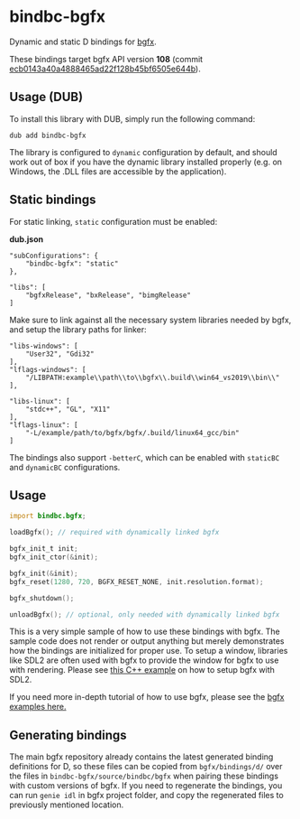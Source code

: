# bindbc-bgfx
Dynamic and static D bindings for [bgfx](https://github.com/bkaradzic/bgfx).

These bindings target bgfx API version **108** (commit [ecb0143a40a4888465ad22f128b45bf6505e644b](https://github.com/bkaradzic/bgfx/tree/ecb0143a40a4888465ad22f128b45bf6505e644b)).

## Usage (DUB)
To install this library with DUB, simply run the following command:
```
dub add bindbc-bgfx
```

The library is configured to `dynamic` configuration by default, and should work out of box if you have the dynamic library installed properly (e.g. on Windows, the .DLL files are accessible by the application).

## Static bindings

For static linking, `static` configuration must be enabled:

__dub.json__
```
"subConfigurations": {
	"bindbc-bgfx": "static"
},

"libs": [
	"bgfxRelease", "bxRelease", "bimgRelease"
]
```

Make sure to link against all the necessary system libraries needed by bgfx, and setup the library paths for linker:
```
"libs-windows": [
	"User32", "Gdi32"
],
"lflags-windows": [
	"/LIBPATH:example\\path\\to\\bgfx\\.build\\win64_vs2019\\bin\\"
],

"libs-linux": [
	"stdc++", "GL", "X11"
],
"lflags-linux": [
	"-L/example/path/to/bgfx/bgfx/.build/linux64_gcc/bin"
]
```

The bindings also support `-betterC`, which can be enabled with `staticBC` and `dynamicBC` configurations.

## Usage

```d
import bindbc.bgfx;

loadBgfx(); // required with dynamically linked bgfx

bgfx_init_t init;
bgfx_init_ctor(&init);

bgfx_init(&init);
bgfx_reset(1280, 720, BGFX_RESET_NONE, init.resolution.format);

bgfx_shutdown();

unloadBgfx(); // optional, only needed with dynamically linked bgfx
```

This is a very simple sample of how to use these bindings with bgfx. The sample code does not render or output anything but merely demonstrates how the bindings are initialized for proper use. To setup a window, libraries like SDL2 are often used with bgfx to provide the window for bgfx to use with rendering. Please see [this C++ example](https://github.com/bkaradzic/bgfx/blob/master/examples/common/entry/entry_sdl.cpp#L75) on how to setup bgfx with SDL2.

If you need more in-depth tutorial of how to use bgfx, please see the [bgfx examples here.](https://bkaradzic.github.io/bgfx/examples.html)

## Generating bindings

The main bgfx repository already contains the latest generated binding definitions for D, so these files can be copied from `bgfx/bindings/d/` over the files in `bindbc-bgfx/source/bindbc/bgfx` when pairing these bindings with custom versions of bgfx. If you need to regenerate the bindings, you can run `genie idl` in bgfx project folder, and copy the regenerated files to previously mentioned location.